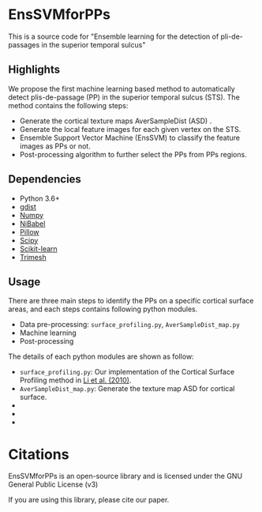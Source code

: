 # EnsSVMforPPs
This is a source code for "Ensemble learning for the detection of pli-de-passages in the superior temporal sulcus"

## Highlights

We propose the first machine learning based method to automatically detect plis-de-passage (PP) 
in the superior temporal sulcus (STS). The method contains the following steps:
+ Generate the cortical texture maps AverSampleDist (ASD) .
+ Generate the local feature images for each given vertex on the STS. 
+ Ensemble Support Vector Machine (EnsSVM) to classify the feature images as PPs or not.
+ Post-processing algorithm to further select the PPs from PPs regions. 

## Dependencies
- Python 3.6+
- [gdist](https://github.com/the-virtual-brain/external_geodesic_library)
- [Numpy](https://numpy.org)
- [NiBabel](https://nipy.org/nibabel/)
- [Pillow](https://python-pillow.org)
- [Scipy](https://scipy.org)
- [Scikit-learn](https://scikit-learn.org/)
- [Trimesh](https://github.com/mikedh/trimesh)



## Usage
There are three main steps to identify the PPs on a specific cortical surface areas, 
and each steps contains following python modules. 
+ Data pre-processing: ``surface_profiling.py``, ``AverSampleDist_map.py``
+ Machine learning
+ Post-processing 

The details of each python modules are shown as follow:
+ ``surface_profiling.py``: Our implementation of the Cortical Surface Profiling method in [Li et al. (2010)](https://doi.org/10.1016/j.neuroimage.2010.04.263).
+ ``AverSampleDist_map.py``: Generate the texture map ASD for cortical surface.
+
+
+
# Citations
EnsSVMforPPs is an open-source library and is licensed under the GNU General Public License (v3)

If you are using this library, please cite our paper.
